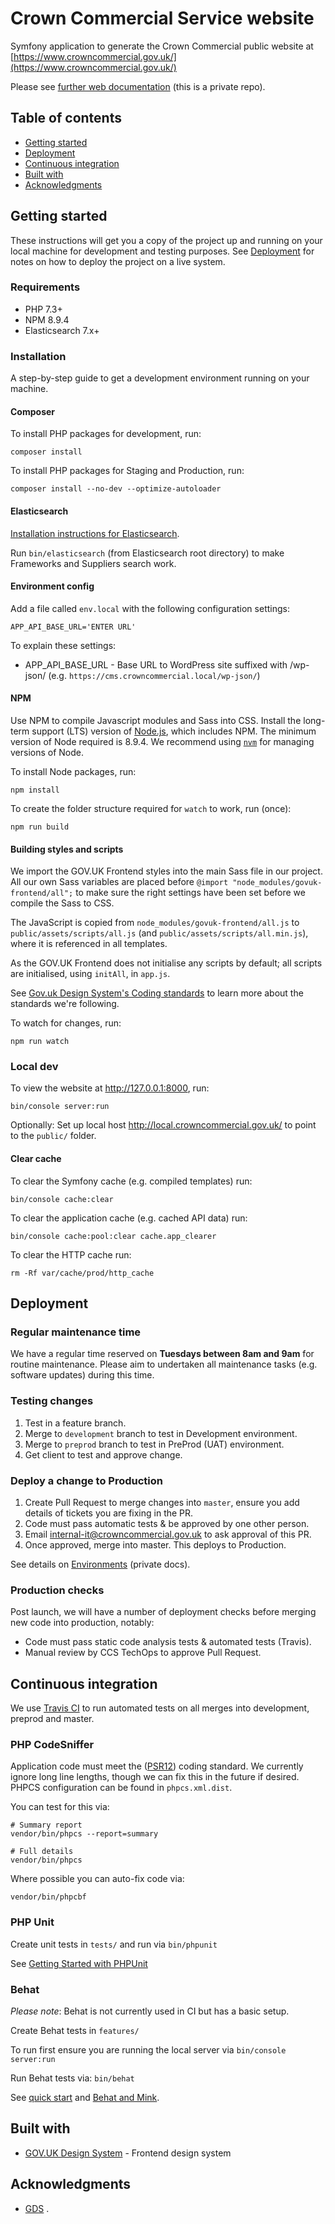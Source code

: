 # Crown Commercial Service website

Symfony application to generate the Crown Commercial public website at [https://www.crowncommercial.gov.uk/](https://www.crowncommercial.gov.uk/)

Please see [further web documentation](https://github.com/Crown-Commercial-Service/ccsweb-docs/tree/master/web) (this is a private repo).

## Table of contents

- [Getting started](#getting-started)
- [Deployment](#deployment)
- [Continuous integration](#continuous-integration)
- [Built with](#built-with)
- [Acknowledgments](#acknowledgments)

## Getting started

These instructions will get you a copy of the project up and running on your local machine for development and testing purposes. See [Deployment](#deployment) for notes on how to deploy the project on a live system.

### Requirements

* PHP 7.3+
* NPM 8.9.4
* Elasticsearch 7.x+

### Installation

A step-by-step guide to get a development environment running on your machine.

#### Composer

To install PHP packages for development, run:

```
composer install
```

To install PHP packages for Staging and Production, run:

```
composer install --no-dev --optimize-autoloader
```

#### Elasticsearch

[Installation instructions for Elasticsearch](https://www.elastic.co/downloads/elasticsearch).

Run `bin/elasticsearch` (from Elasticsearch root directory) to make Frameworks and Suppliers search work.

#### Environment config

Add a file called `env.local` with the following configuration settings:

```
APP_API_BASE_URL='ENTER URL'
```

To explain these settings:

* APP_API_BASE_URL - Base URL to WordPress site suffixed with /wp-json/ (e.g. `https://cms.crowncommercial.local/wp-json/`)

#### NPM
Use NPM to compile Javascript modules and Sass into CSS. Install the long-term support (LTS) version of [Node.js](https://nodejs.org/en/), which includes NPM. The minimum version of Node required is 8.9.4. We recommend using [`nvm`](https://github.com/creationix/nvm) for managing versions of Node.

To install Node packages, run:

```
npm install
```

To create the folder structure required for `watch` to work, run (once):

```
npm run build
```

#### Building styles and scripts

We import the GOV.UK Frontend styles into the main Sass file in our project. All our own Sass variables are placed before `@import "node_modules/govuk-frontend/all";` to make sure the right settings have been set before we compile the Sass to CSS.

The JavaScript is copied from `node_modules/govuk-frontend/all.js` to `public/assets/scripts/all.js` (and `public/assets/scripts/all.min.js`), where it is referenced in all templates.

As the GOV.UK Frontend does not initialise any scripts by default; all scripts are initialised, using `initAll`, in `app.js`.

See [Gov.uk Design System's Coding standards](https://github.com/alphagov/govuk-frontend/tree/master/docs/contributing/coding-standards) to learn more about the standards we're following.

To watch for changes, run:

```
npm run watch
```

### Local dev

To view the website at http://127.0.0.1:8000, run:

```
bin/console server:run
```

Optionally: Set up local host http://local.crowncommercial.gov.uk/ to point to the `public/` folder.

#### Clear cache

To clear the Symfony cache (e.g. compiled templates) run:

```
bin/console cache:clear
```

To clear the application cache (e.g. cached API data) run:

```
bin/console cache:pool:clear cache.app_clearer
```

To clear the HTTP cache run:

```
rm -Rf var/cache/prod/http_cache
```

## Deployment

### Regular maintenance time

We have a regular time reserved on **Tuesdays between 8am and 9am** for routine maintenance. Please aim to undertaken 
all maintenance tasks (e.g. software updates) during this time. 

### Testing changes

1. Test in a feature branch.
2. Merge to `development` branch to test in Development environment.
3. Merge to `preprod` branch to test in PreProd (UAT) environment.
4. Get client to test and approve change.

### Deploy a change to Production

1. Create Pull Request to merge changes into `master`, ensure you add details of tickets you are fixing in the PR.
2. Code must pass automatic tests & be approved by one other person.
3. Email internal-it@crowncommercial.gov.uk to ask approval of this PR.
4. Once approved, merge into master. This deploys to Production. 

See details on [Environments](https://github.com/Crown-Commercial-Service/ccsweb-docs/blob/master/web/ENVIRONMENTS.md) (private docs).

### Production checks

Post launch, we will have a number of deployment checks before merging new code into production, notably:

* Code must pass static code analysis tests & automated tests (Travis).
* Manual review by CCS TechOps to approve Pull Request.

## Continuous integration

We use [Travis CI](https://travis-ci.org/Crown-Commercial-Service/ccs-frontend) to run automated tests on all merges into development, preprod and master. 

### PHP CodeSniffer

Application code must meet the ([PSR12](https://www.php-fig.org/psr/psr-12/)) coding standard. 
We currently ignore long line lengths, though we can fix this in the future if desired. PHPCS configuration can be found 
in `phpcs.xml.dist`.
 
You can test for this via:

```
# Summary report
vendor/bin/phpcs --report=summary

# Full details
vendor/bin/phpcs
```

Where possible you can auto-fix code via:

```
vendor/bin/phpcbf
```

### PHP Unit

Create unit tests in `tests/` and run via `bin/phpunit`

See [Getting Started with PHPUnit](https://phpunit.de/getting-started/phpunit-7.html)

### Behat

_Please note_: Behat is not currently used in CI but has a basic setup.

Create Behat tests in `features/`
 
To run first ensure you are running the local server via `bin/console server:run`

Run Behat tests via: `bin/behat` 

See [quick start](http://docs.behat.org/en/latest/quick_start.html) and [Behat and Mink](http://docs.behat.org/en/v2.5/cookbook/behat_and_mink.html).


## Built with

* [GOV.UK Design System](https://design-system.service.gov.uk/) - Frontend design system

## Acknowledgments

* [GDS](https://www.gov.uk/government/organisations/government-digital-service)
.
